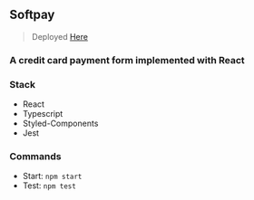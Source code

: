 ## Softpay

> Deployed [Here](https://softpay.netlify.com/)

### A credit card payment form implemented with React

### Stack 
- React
- Typescript
- Styled-Components
- Jest

### Commands
- Start: `npm start`
- Test: `npm test`